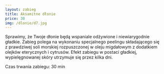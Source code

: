 ```yaml
---
layout: zabieg
title: Aksamitne dłonie
price: 30
img: /dlonie/d7.jpg
---
```

Sprawimy, że Twoje dłonie będą wspaniale odżywione i niewiarygodnie gładkie. Zabieg polega na wykonaniu specjalnego peelingu składającego się z prawdziwej soli morskiej rozpuszczonej w oleju migdałowym z dodatkiem olejków eterycznych i cytrusów. Efekt zabiegu w postaci gładkiej, wypielęgnowanej skóry utrzymuje się przez kilka dni.

Czas trwania zabiegu: 30 min